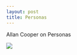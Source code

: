 ```yaml
---
layout: post
title: Personas
---
```


Allan Cooper on Personas 

![](http://maluta.github.io/images/personas.png)
